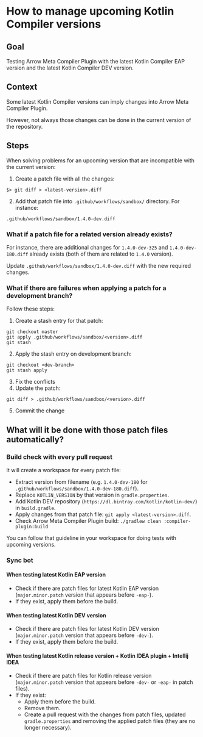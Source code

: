 # How to manage upcoming Kotlin Compiler versions

## Goal

Testing Arrow Meta Compiler Plugin with the latest Kotlin Compiler EAP version and the latest Kotlin Compiler DEV version.

## Context

Some latest Kotlin Compiler versions can imply changes into Arrow Meta Compiler Plugin.

However, not always those changes can be done in the current version of the repository.

## Steps

When solving problems for an upcoming version that are incompatible with the current version:

1. Create a patch file with all the changes:
```
$> git diff > <latest-version>.diff
```
2. Add that patch file into `.github/workflows/sandbox/` directory. For instance:
```
.github/workflows/sandbox/1.4.0-dev.diff
```

### What if a patch file for a related version already exists?

For instance, there are additional changes for `1.4.0-dev-325` and `1.4.0-dev-180.diff` already exists (both of them are related to `1.4.0` version).

Update `.github/workflows/sandbox/1.4.0-dev.diff` with the new required changes.

### What if there are failures when applying a patch for a development branch?

Follow these steps:

1. Create a stash entry for that patch:
```
git checkout master
git apply .github/workflows/sandbox/<version>.diff
git stash
```
2. Apply the stash entry on development branch:
```
git checkout <dev-branch>
git stash apply
```
3. Fix the conflicts
4. Update the patch:
```
git diff > .github/workflows/sandbox/<version>.diff
```
5. Commit the change

## What will it be done with those patch files automatically?

### Build check with every pull request

It will create a workspace for every patch file:

- Extract version from filename (e.g. `1.4.0-dev-180` for `.github/workflows/sandbox/1.4.0-dev-180.diff`).
- Replace `KOTLIN_VERSION` by that version in `gradle.properties`.
- Add Kotlin DEV repository (`https://dl.bintray.com/kotlin/kotlin-dev/`) in `build.gradle`.
- Apply changes from that patch file: `git apply <latest-version>.diff`.
- Check Arrow Meta Compiler Plugin build: `./gradlew clean :compiler-plugin:build`

You can follow that guideline in your workspace for doing tests with upcoming versions.

### Sync bot

#### When testing latest Kotlin EAP version

- Check if there are patch files for latest Kotlin EAP version (`major.minor.patch` version that appears before `-eap-`).
- If they exist, apply them before the build.

#### When testing latest Kotlin DEV version

- Check if there are patch files for latest Kotlin DEV version (`major.minor.patch` version that appears before `-dev-`).
- If they exist, apply them before the build.

#### When testing latest Kotlin release version + Kotlin IDEA plugin + Intellij IDEA

- Check if there are patch files for Kotlin release version (`major.minor.patch` version that appears before `-dev-` or `-eap-` in patch files).
- If they exist:
    - Apply them before the build.
    - Remove them.
    - Create a pull request with the changes from patch files, updated `gradle.properties` and removing the applied patch files (they are no longer necessary).
